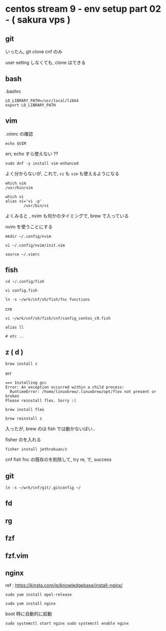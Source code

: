
# centos stream 9  -  env setup part 02  -  ( sakura vps )


## git

いったん, git clone cnf のみ

user settng しなくても, clone はできる


## bash

.bashrc

```
LD_LIBRARY_PATH=/usr/local/lib64
export LD_LIBRARY_PATH
```


## vim

.vimrc の確認

```
echo $VIM
```

err, echo すら使えない ??


```
sudo dnf -y install vim-enhanced
```

よく分からないが,
これで, `vi` も `vim` も使えるようになる

```
which vim
/usr/bin/vim
```

```
which vi 
alias vi='vi -p'
        /usr/bin/vi
```


よくみると , nvim も何かのタイミングで, brew で入っている

nvim を使うことにする

```
mkdir ~/.config/nvim
```

```
vi ~/.config/nvim/init.vim
```

```
source ~/.vimrc
```


## fish

```
cd ~/.config/fish
```

```
vi config.fish
```

```
ln -s ~/wrk/cnf/sh/fish/fnc functions
```

cre 

```
vi ~/wrk/cnf/sh/fish/cnf/config_centos_c9.fish
```

```
alias ll 

# etc ..
```


## z ( d )

```
brew install z
```

err

```
==> Installing gcc
Error: An exception occurred within a child process:
  RuntimeError: /home/linuxbrew/.linuxbrew/opt/flex not present or broken
Please reinstall flex. Sorry :(
```

```
brew install flex
```

```
brew reinstall z
```

入ったが, brew のは fish では動かないぽい..


fisher のを入れる

```
fisher install jethrokuan/z
```

cnf fish fnc の既存のを削除して, try re, で, success



## git

```
ln -s ~/wrk/cnf/git/.gitconfig ~/
```



## fd



## rg



## fzf




## fzf.vim




## nginx

ref :
https://kinsta.com/jp/knowledgebase/install-nginx/


```
sudo yum install epel-release
```

```
sudo yum install nginx
```

boot 時に自動的に起動

```
sudo systemctl start nginx sudo systemctl enable nginx
```







